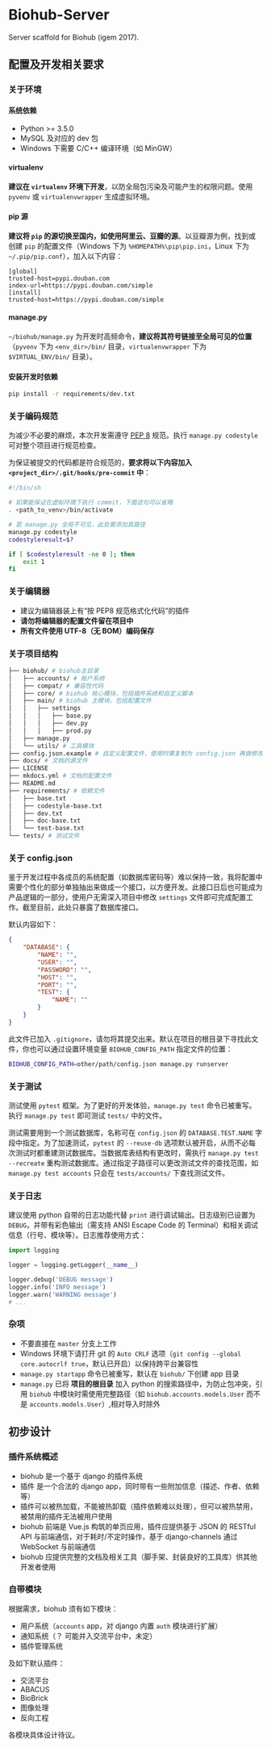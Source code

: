 # Biohub-Server

Server scaffold for Biohub (igem 2017).

## 配置及开发相关要求

### 关于环境

#### 系统依赖

 + Python >= 3.5.0
 + MySQL 及对应的 dev 包
 + Windows 下需要 C/C++ 编译环境（如 MinGW）

#### virtualenv

**建议在 `virtualenv` 环境下开发**，以防全局包污染及可能产生的权限问题。使用 `pyvenv` 或 `virtualenvwrapper` 生成虚拟环境。

#### pip 源

**建议将 `pip` 的源切换至国内，如使用阿里云、豆瓣的源**。以豆瓣源为例，找到或创建 `pip` 的配置文件（Windows 下为 `%HOMEPATH%\pip\pip.ini`，Linux 下为 `~/.pip/pip.conf`），加入以下内容：

```
[global]
trusted-host=pypi.douban.com
index-url=https://pypi.douban.com/simple
[install]
trusted-host=https://pypi.douban.com/simple
```

#### manage.py

`~/biohub/manage.py` 为开发时高频命令，**建议将其符号链接至全局可见的位置**（`pyvenv` 下为 `<env_dir>/bin/` 目录，`virtualenvwrapper` 下为 `$VIRTUAL_ENV/bin/` 目录）。

#### 安装开发时依赖

```bash
pip install -r requirements/dev.txt
```

### 关于编码规范

为减少不必要的麻烦，本次开发需遵守 [PEP 8](http://legacy.python.org/dev/peps/pep-0008/) 规范。执行 `manage.py codestyle` 可对整个项目进行规范检查。

为保证被提交的代码都是符合规范的，**要求将以下内容加入 `<project_dir>/.git/hooks/pre-commit` 中**：

```bash
#!/bin/sh

# 如果能保证在虚拟环境下执行 commit，下面这句可以省略
. <path_to_venv>/bin/activate

# 若 manage.py 全局不可见，此处需添加其路径
manage.py codestyle
codestyleresult=$?

if [ $codestyleresult -ne 0 ]; then
	exit 1
fi
```

### 关于编辑器

 + 建议为编辑器装上有“按 PEP8 规范格式化代码”的插件
 + **请勿将编辑器的配置文件留在项目中**
 + **所有文件使用 UTF-8（无 BOM）编码保存**

### 关于项目结构

```bash
├── biohub/ # biohub主目录
│   ├── accounts/ # 账户系统
│   ├── compat/ # 兼容性代码
│   ├── core/ # biohub 核心模块，包括插件系统和自定义脚本
│   ├── main/ # biohub 主模块，包括配置文件
│   │   ├── settings
│   │   │   ├── base.py
│   │   │   ├── dev.py
│   │   │   ├── prod.py
│   ├── manage.py
│   └── utils/ # 工具模块
├── config.json.example # 自定义配置文件，使用时需复制为 config.json 再做修改
├── docs/ # 文档的源文件
├── LICENSE
├── mkdocs.yml # 文档的配置文件
├── README.md
├── requirements/ # 依赖文件
│   ├── base.txt
│   ├── codestyle-base.txt
│   ├── dev.txt
│   ├── doc-base.txt
│   └── test-base.txt
└── tests/ # 测试文件
```

### 关于 config.json

鉴于开发过程中各成员的系统配置（如数据库密码等）难以保持一致，我将配置中需要个性化的部分单独抽出来做成一个接口，以方便开发。此接口日后也可能成为产品逻辑的一部分，使用户无需深入项目中修改 `settings` 文件即可完成配置工作。截至目前，此处只暴露了数据库接口。

默认内容如下：

```json
{
    "DATABASE": {
        "NAME": "",
        "USER": "",
        "PASSWORD": "",
        "HOST": "",
        "PORT": "",
        "TEST": {
            "NAME": ""
        }
    }
}
```

此文件已加入 `.gitignore`，请勿将其提交出来。默认在项目的根目录下寻找此文件，你也可以通过设置环境变量 `BIOHUB_CONFIG_PATH` 指定文件的位置：

```bash
BIOHUB_CONFIG_PATH=other/path/config.json manage.py runserver
```

### 关于测试

测试使用 `pytest` 框架。为了更好的开发体验，`manage.py test` 命令已被重写。执行 `manage.py test` 即可测试 `tests/` 中的文件。

测试需要用到一个测试数据库，名称可在 `config.json` 的 `DATABASE.TEST.NAME` 字段中指定。为了加速测试，`pytest` 的 `--reuse-db` 选项默认被开启，从而不必每次测试时都重建测试数据库。当数据库表结构有更改时，需执行 `manage.py test --recreate` 重构测试数据库。通过指定子路径可以更改测试文件的查找范围，如 `manage.py test accounts` 只会在 `tests/accounts/` 下查找测试文件。

### 关于日志

建议使用 python 自带的日志功能代替 `print` 进行调试输出。日志级别已设置为 `DEBUG`，并带有彩色输出（需支持 ANSI Escape Code 的 Terminal）和相关调试信息（行号、模块等）。日志推荐使用方式：

```python
import logging

logger = logging.getLogger(__name__)

logger.debug('DEBUG message')
logger.info('INFO message')
logger.warn('WARNING message')
# ...
```

### 杂项

 + 不要直接在 `master` 分支上工作
 + Windows 环境下请打开 git 的 `Auto CRLF` 选项（`git config --global core.autocrlf true`，默认已开启）以保持跨平台兼容性
 + `manage.py startapp` 命令已被重写，默认在 `biohub/` 下创建 app 目录
 + `manage.py` 已将 **项目的根目录** 加入 python 的搜索路径中，为防止包冲突，引用 `biohub` 中模块时需使用完整路径（如 `biohub.accounts.models.User` 而不是 `accounts.models.User`）,相对导入时除外

## 初步设计

### 插件系统概述

 + biohub 是一个基于 django 的插件系统
 + 插件 是一个合法的 django app，同时带有一些附加信息（描述、作者、依赖等）
 + 插件可以被热加载，不能被热卸载（插件依赖难以处理），但可以被热禁用，被禁用的插件无法被用户使用
 + biohub 前端是 Vue.js 构筑的单页应用，插件应提供基于 JSON 的 RESTful API 与前端通信，对于耗时/不定时操作，基于 django-channels 通过 WebSocket 与前端通信
 + biohub 应提供完整的文档及相关工具（脚手架、封装良好的工具库）供其他开发者使用

### 自带模块

根据需求，biohub 须有如下模块：

 + 用户系统（`accounts` app，对 django 内置 `auth` 模块进行扩展）
 + 通知系统（？ 可能并入交流平台中，未定）
 + 插件管理系统

及如下默认插件：

 + 交流平台
 + ABACUS
 + BioBrick
 + 图像处理
 + 反向工程

各模块具体设计待议。
